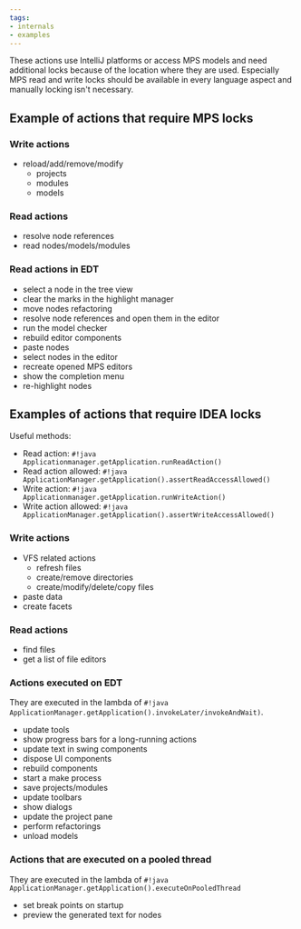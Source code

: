 ```yaml
---
tags:
- internals
- examples
---
```


These actions use IntelliJ platforms or access MPS models and need additional locks because of the location where they
are used. Especially MPS read and write locks should be available in every language aspect and manually locking isn't necessary.

## Example of actions that require MPS locks

### Write actions

- reload/add/remove/modify
    - projects
    - modules
    - models

### Read actions

- resolve node references
- read nodes/models/modules

### Read actions in EDT

- select a node in the tree view
- clear the marks in the highlight manager
- move nodes refactoring
- resolve node references and open them in the editor
- run the model checker
- rebuild editor components
- paste nodes
- select nodes in the editor
- recreate opened MPS editors
- show the completion menu
- re-highlight nodes

## Examples of actions that require IDEA locks

Useful methods:

- Read action: `#!java Applicationmanager.getApplication.runReadAction()`
- Read action allowed: `#!java ApplicationManager.getApplication().assertReadAccessAllowed()`
- Write action: `#!java Applicationmanager.getApplication.runWriteAction()`
- Write action allowed: `#!java ApplicationManager.getApplication().assertWriteAccessAllowed()`

### Write actions

- VFS related actions
    - refresh files
    - create/remove directories
    - create/modify/delete/copy files
- paste data
- create facets

### Read actions

- find files
- get a list of file editors

### Actions executed on EDT 

They are executed in the lambda of `#!java ApplicationManager.getApplication().invokeLater/invokeAndWait)`.

- update tools
- show progress bars for a long-running actions
- update text in swing components
- dispose UI components
- rebuild components
- start a make process
- save projects/modules
- update toolbars
- show dialogs
- update the project pane
- perform refactorings
- unload models

### Actions that are executed on a pooled thread

They are executed in the lambda of `#!java ApplicationManager.getApplication().executeOnPooledThread`

- set break points on startup
- preview the generated text for nodes